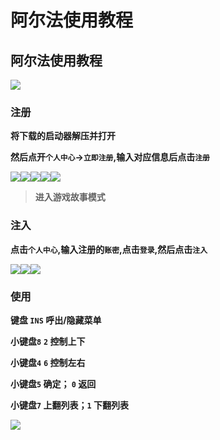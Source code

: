 # 阿尔法使用教程

## 阿尔法使用教程

![](https://docs.hzz.im/\~gitbook/image?url=https%3A%2F%2F1382592200-files.gitbook.io%2F%7E%2Ffiles%2Fv0%2Fb%2Fgitbook-x-prod.appspot.com%2Fo%2Fspaces%252F7YXEHggLzaiKwZjRSOD4%252Fuploads%252F0x1qF8ZVadjNkXdXgjBq%252F%25E9%2598%25BF%25E5%25B0%2594%25E6%25B3%2595.png%3Falt%3Dmedia%26token%3D61ecf340-8464-4d06-95c6-1288ec348581\&width=768\&dpr=4\&quality=100\&sign=df19f6d2\&sv=1)

### 注册 <a href="#zhu-ce" id="zhu-ce"></a>

**将下载的启动器解压并打开**

**然后点开`个人中心`→`立即注册`,输入对应信息后点击`注册`**

![](https://docs.hzz.im/\~gitbook/image?url=https%3A%2F%2F1382592200-files.gitbook.io%2F%7E%2Ffiles%2Fv0%2Fb%2Fgitbook-x-prod.appspot.com%2Fo%2Fspaces%252F7YXEHggLzaiKwZjRSOD4%252Fuploads%252F5OjlppuHq8q0wCwZwVaw%252Fimage.png%3Falt%3Dmedia%26token%3D78e7b393-686c-4f3e-8e56-72af5a77b7da\&width=768\&dpr=4\&quality=100\&sign=f5c55be9\&sv=1)![](https://docs.hzz.im/\~gitbook/image?url=https%3A%2F%2F1382592200-files.gitbook.io%2F%7E%2Ffiles%2Fv0%2Fb%2Fgitbook-x-prod.appspot.com%2Fo%2Fspaces%252F7YXEHggLzaiKwZjRSOD4%252Fuploads%252Fm1QGjuVh0e9WFI3TBACK%252Fimage.png%3Falt%3Dmedia%26token%3Ddf367811-aac4-48e6-a13b-a3542f86342d\&width=768\&dpr=4\&quality=100\&sign=84b75825\&sv=1)![](https://docs.hzz.im/\~gitbook/image?url=https%3A%2F%2F1382592200-files.gitbook.io%2F%7E%2Ffiles%2Fv0%2Fb%2Fgitbook-x-prod.appspot.com%2Fo%2Fspaces%252F7YXEHggLzaiKwZjRSOD4%252Fuploads%252FAeyqoihiDad8vACndkPc%252Fimage.png%3Falt%3Dmedia%26token%3D732c04cc-94de-4c28-82b0-25b7e3f649e1\&width=768\&dpr=4\&quality=100\&sign=41dc6b0a\&sv=1)![](https://docs.hzz.im/\~gitbook/image?url=https%3A%2F%2F1382592200-files.gitbook.io%2F%7E%2Ffiles%2Fv0%2Fb%2Fgitbook-x-prod.appspot.com%2Fo%2Fspaces%252F7YXEHggLzaiKwZjRSOD4%252Fuploads%252FkjS168gKJ78X01AirWVk%252Fimage.png%3Falt%3Dmedia%26token%3Ded920a20-ba02-4b9a-b9fe-7886d87ce3cd\&width=768\&dpr=4\&quality=100\&sign=89589a9c\&sv=1)![](https://docs.hzz.im/\~gitbook/image?url=https%3A%2F%2F1382592200-files.gitbook.io%2F%7E%2Ffiles%2Fv0%2Fb%2Fgitbook-x-prod.appspot.com%2Fo%2Fspaces%252F7YXEHggLzaiKwZjRSOD4%252Fuploads%252Fzf1zcd8BJrMDJ69XPFQf%252Fimage.png%3Falt%3Dmedia%26token%3D40a691f7-c093-431b-98ef-b315c7d25575\&width=768\&dpr=4\&quality=100\&sign=c24a29f2\&sv=1)

> **进入游戏故事模式**

### 注入 <a href="#zhu-ru" id="zhu-ru"></a>

**点击`个人中心`,输入注册的`账密`,点击`登录`,然后点击`注入`**

![](https://docs.hzz.im/\~gitbook/image?url=https%3A%2F%2F1382592200-files.gitbook.io%2F%7E%2Ffiles%2Fv0%2Fb%2Fgitbook-x-prod.appspot.com%2Fo%2Fspaces%252F7YXEHggLzaiKwZjRSOD4%252Fuploads%252FuLzwEblbhMGuN0g18OKc%252Fimage.png%3Falt%3Dmedia%26token%3Daea9882e-dde9-41b5-ba0b-1f9aedaa061a\&width=768\&dpr=4\&quality=100\&sign=abec28a\&sv=1)![](https://docs.hzz.im/\~gitbook/image?url=https%3A%2F%2F1382592200-files.gitbook.io%2F%7E%2Ffiles%2Fv0%2Fb%2Fgitbook-x-prod.appspot.com%2Fo%2Fspaces%252F7YXEHggLzaiKwZjRSOD4%252Fuploads%252FYVjsjt03qDziVF9vs3q9%252Fimage.png%3Falt%3Dmedia%26token%3D483c000f-02e4-4294-8c3e-d6c819706289\&width=768\&dpr=4\&quality=100\&sign=ebe68177\&sv=1)![](https://docs.hzz.im/\~gitbook/image?url=https%3A%2F%2F1382592200-files.gitbook.io%2F%7E%2Ffiles%2Fv0%2Fb%2Fgitbook-x-prod.appspot.com%2Fo%2Fspaces%252F7YXEHggLzaiKwZjRSOD4%252Fuploads%252FvPpdOW8vf9pWInM5Qfls%252Fimage.png%3Falt%3Dmedia%26token%3Db4d7318a-0fa1-4d78-a7b3-e03cd198e9ae\&width=768\&dpr=4\&quality=100\&sign=f8556199\&sv=1)

### 使用 <a href="#shi-yong" id="shi-yong"></a>

**键盘 `INS` 呼出/隐藏菜单**

**小键盘`8`** **`2` 控制上下**

**小键盘`4`** **`6` 控制左右**

**小键盘`5` 确定； `0` 返回**

**小键盘`7` 上翻列表；`1` 下翻列表**

![](https://docs.hzz.im/\~gitbook/image?url=https%3A%2F%2F1382592200-files.gitbook.io%2F%7E%2Ffiles%2Fv0%2Fb%2Fgitbook-x-prod.appspot.com%2Fo%2Fspaces%252F7YXEHggLzaiKwZjRSOD4%252Fuploads%252Fi2KoiGsUGlNtyNtBU3Vx%252Fimage.png%3Falt%3Dmedia%26token%3D151be5a7-8e99-4fdf-81c8-7db7887ae0a1\&width=768\&dpr=4\&quality=100\&sign=5fd655a7\&sv=1)
